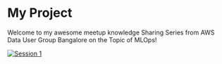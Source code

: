 # My Project

Welcome to my awesome meetup knowledge Sharing Series from AWS Data User Group Bangalore on the Topic of MLOps! 

[![Session 1](https://img.youtube.com/vi/2vwrEhj7bGg&list=PLh_VNk4-EHTOofHChpNXmzccaQqB6k76C/0.jpg)](https://youtube.com/playlist?list=PLh_VNk4-EHTOofHChpNXmzccaQqB6k76C)
